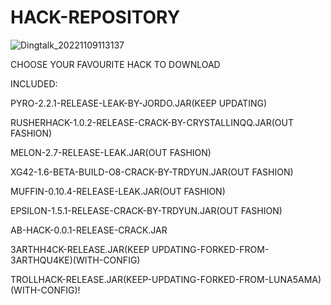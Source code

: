 # HACK-REPOSITORY

![Dingtalk_20221109113137](https://user-images.githubusercontent.com/99331833/200734972-37b9d8e0-4a64-4f69-be30-eb58127d6c6f.jpg)

CHOOSE YOUR FAVOURITE HACK TO DOWNLOAD

INCLUDED:

PYRO-2.2.1-RELEASE-LEAK-BY-JORDO.JAR(KEEP UPDATING)

RUSHERHACK-1.0.2-RELEASE-CRACK-BY-CRYSTALLINQQ.JAR(OUT FASHION)

MELON-2.7-RELEASE-LEAK.JAR(OUT FASHION)

XG42-1.6-BETA-BUILD-O8-CRACK-BY-TRDYUN.JAR(OUT FASHION)

MUFFIN-0.10.4-RELEASE-LEAK.JAR(OUT FASHION)

EPSILON-1.5.1-RELEASE-CRACK-BY-TRDYUN.JAR(OUT FASHION)

AB-HACK-0.0.1-RELEASE-CRACK.JAR

3ARTHH4CK-RELEASE.JAR(KEEP UPDATING-FORKED-FROM-3ARTHQU4KE)(WITH-CONFIG)

TROLLHACK-RELEASE.JAR(KEEP-UPDATING-FORKED-FROM-LUNA5AMA)(WITH-CONFIG)!
